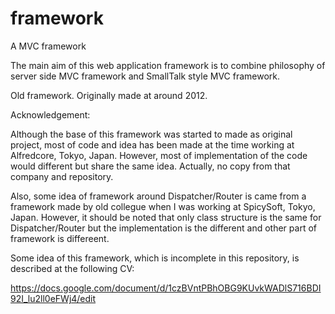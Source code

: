 framework
=========

A MVC framework

The main aim of this web application framework is to combine philosophy of server side MVC framework and SmallTalk style MVC framework.

Old framework. Originally made at around 2012. 

Acknowledgement: 

Although the base of this framework was started to made as original project, most of code and idea has been made at the time working at Alfredcore, Tokyo, Japan. However, most of implementation of the code would different but share the same idea. Actually, no copy from that company and repository.

Also, some idea of framework around Dispatcher/Router is came from a framework made by old collegue when I was working at SpicySoft, Tokyo, Japan. However, it should be noted that only class structure is the same for Dispatcher/Router but the implementation is the different and other part of framework is differeent.

Some idea of this framework, which is incomplete in this repository, is described at the following CV:

https://docs.google.com/document/d/1czBVntPBhOBG9KUvkWADlS716BDI92I_lu2ll0eFWj4/edit
